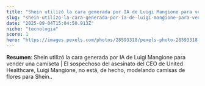 ```yaml
---
title: "Shein utilizó la cara generada por IA de Luigi Mangione para vender una camiseta | El sospechoso del asesinato del CEO de United Healthcare, Luigi Mangione, no está, de hecho, modelando camisas de flores para Shein."
slug: "shein-utilizo-la-cara-generada-por-ia-de-luigi-mangione-para-vender-una-camiseta"
date: "2025-09-04T15:04:50.913Z"
niche: "tecnologia"
score: 1
hero: "https://images.pexels.com/photos/28593318/pexels-photo-28593318.jpeg?auto=compress&cs=tinysrgb&fit=crop&h=627&w=1200&auto=compress&cs=tinysrgb&w=1024&h=576&fit=crop"
---
```


**Resumen**: Shein utilizó la cara generada por IA de Luigi Mangione para vender una camiseta | El sospechoso del asesinato del CEO de United Healthcare, Luigi Mangione, no está, de hecho, modelando camisas de flores para Shein..
